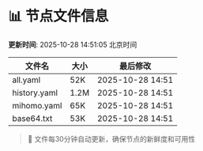 # 📊 节点文件信息

**更新时间**: 2025-10-28 14:51:05 北京时间

| 文件名 | 大小 | 最后修改 |
|--------|------|----------|
| all.yaml | 52K | 2025-10-28 14:51 |
| history.yaml | 1.2M | 2025-10-28 14:51 |
| mihomo.yaml | 65K | 2025-10-28 14:51 |
| base64.txt | 53K | 2025-10-28 14:51 |

> 🔄 文件每30分钟自动更新，确保节点的新鲜度和可用性
